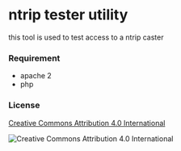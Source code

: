 # ntrip tester utility 

this tool is used to test access to a ntrip caster


### Requirement
- apache 2
- php 




### License

[Creative Commons Attribution 4.0 International](http://creativecommons.org/licenses/by-nc-nd/4.0/)

![Creative Commons Attribution 4.0 International](https://i.creativecommons.org/l/by-nc-nd/4.0/88x31.png "Creative Commons")
